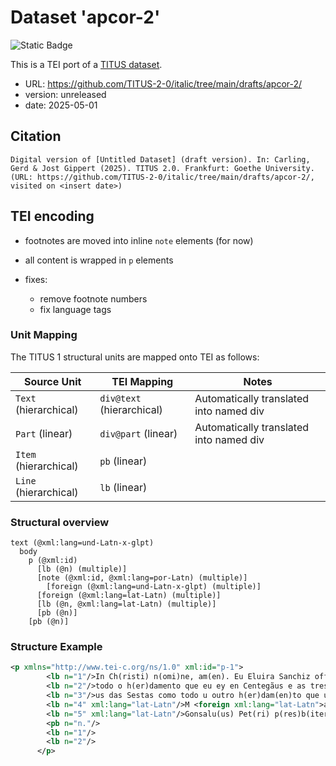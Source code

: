 # Dataset 'apcor-2'

![Static Badge](https://img.shields.io/badge/TEI_validation-passing-green)

This is a TEI port of a [TITUS dataset](http://titus.uni-frankfurt.de/texte/etcs/ital/aport/apcorp/apcor.htm?apcor002.htmapcor.htm).

* URL: https://github.com/TITUS-2-0/italic/tree/main/drafts/apcor-2/
* version: unreleased
* date: 2025-05-01

## Citation
```text
Digital version of [Untitled Dataset] (draft version). In: Carling, Gerd & Jost Gippert (2025). TITUS 2.0. Frankfurt: Goethe University. (URL: https://github.com/TITUS-2-0/italic/tree/main/drafts/apcor-2/, visited on <insert date>)
```

## TEI encoding
* footnotes are moved into inline `note` elements (for now)
* all content is wrapped in `p` elements
* fixes:

    * remove footnote numbers
    * fix language tags

### Unit Mapping
The TITUS 1 structural units are mapped onto TEI as follows:

| Source Unit | TEI Mapping | Notes |
|-------------|-------------|-------|
| `Text` (hierarchical) | `div@text` (hierarchical) | Automatically translated into named div |
| `Part` (linear) | `div@part` (linear) | Automatically translated into named div |
| `Item` (hierarchical) | `pb` (linear) |  |
| `Line` (hierarchical) | `lb` (linear) |  |

### Structural overview
```text
text (@xml:lang=und-Latn-x-glpt)
  body
    p (@xml:id)
      [lb (@n) (multiple)]
      [note (@xml:id, @xml:lang=por-Latn) (multiple)]
        [foreign (@xml:lang=und-Latn-x-glpt) (multiple)]
      [foreign (@xml:lang=lat-Latn) (multiple)]
      [lb (@n, @xml:lang=lat-Latn) (multiple)]
      [pb (@n)]
    [pb (@n)]
```

### Structure Example

```xml
<p xmlns="http://www.tei-c.org/ns/1.0" xml:id="p-1">
        <lb n="1"/>In Ch(risti) n(omi)ne, am(en). Eu Eluira Sanchiz offeyro o meu corpo aas virtudes de Sam Saluador do mo(c)n(steyro) de Vayram(e)<note xml:id="p-1-note-1" xml:lang="por-Latn">Substituí o sinal tironiano 7 por (e), porque foi a copulativa <foreign xml:lang="und-Latn-x-glpt">e</foreign> que o notário usou na segunda linha: «e as tres...»</note> offeyro com o meu corpo
        <lb n="2"/>todo o h(er)damento que eu ey en Centegãus e as tres quartas do padroadigo dessa eygleyga (e) todo hu h(er)dam(en)to d(e) Crexe- mil assy
        <lb n="3"/>us das Sestas como todo u outro h(er)dam(en)to que uaia<note xml:id="p-1-note-2" xml:lang="por-Latn">Deve ser <foreign xml:lang="und-Latn-x-glpt">uala</foreign> (= valha para o mosteiro...), porque no«Auto de partilhas» de 1192 há uma expressão equivalente: « <foreign xml:lang="und-Latn-x-glpt">que uallam por en secula seculorum, amen</foreign> », ou, então, «que vão para o mosteiro».</note> u moensteyro de Vayram por en s(e)c(u)la s(e)c(u)lor(um), am(en). <foreign xml:lang="lat-Latn">F(a)c(t)a karta m(en)se S(ep)t(em)b(e)r E(ra)</foreign>
        <lb n="4" xml:lang="lat-Latn"/>M <foreign xml:lang="lat-Latn">a</foreign> CC <foreign xml:lang="lat-Latn">a</foreign> XXX. I. <foreign xml:lang="lat-Latn">a</foreign> . M(e)n(en)d(us) Sanchiz ts., Steph(a)m Suariz ts., Vermuíí Ordoniz ts., <note xml:id="p-1-note-3" xml:lang="por-Latn">As duas últimas testemunhas subscreveram também o «Auto de partilhas» de 1192.</note> 3 Sancho Diaz ts., Gonsaluu Diaz testes. Ego
        <lb n="5" xml:lang="lat-Latn"/>Gonsalu(us) Pet(ri) p(res)b(iter)r notauit.
        <pb n="n."/>
        <lb n="1"/>
        <lb n="2"/>
      </p>
```
